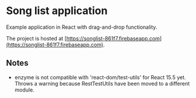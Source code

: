 # Song list application

Example application in React with drag-and-drop functionality.

The project is hosted at [https://songlist-861f7.firebaseapp.com](https://songlist-861f7.firebaseapp.com).

## Notes
- enzyme is not compatible with 'react-dom/test-utils' for React 15.5 yet. Throws a warning because RestTestUtils have been moved to a different module.
